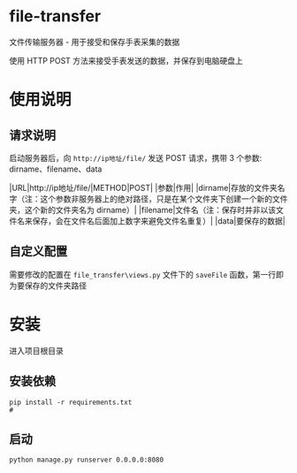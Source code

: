 # file-transfer

文件传输服务器 - 用于接受和保存手表采集的数据

使用 HTTP POST 方法来接受手表发送的数据，并保存到电脑硬盘上

# 使用说明

## 请求说明

启动服务器后，向 `http://ip地址/file/` 发送 POST 请求，携带 3 个参数: dirname、filename、data

|URL|http://ip地址/file/|METHOD|POST|
|参数|作用|
|dirname|存放的文件夹名字（注：这个参数非服务器上的绝对路径，只是在某个文件夹下创建一个新的文件夹，这个新的文件夹名为 dirname）|
|filename|文件名（注：保存时并非以该文件名来保存，会在文件名后面加上数字来避免文件名重复）|
|data|要保存的数据|

## 自定义配置

需要修改的配置在 `file_transfer\views.py` 文件下的 `saveFile` 函数，第一行即为要保存的文件夹路径

# 安装

进入项目根目录

## 安装依赖

```
pip install -r requirements.txt
# 
```

## 启动

```
python manage.py runserver 0.0.0.0:8080
```
